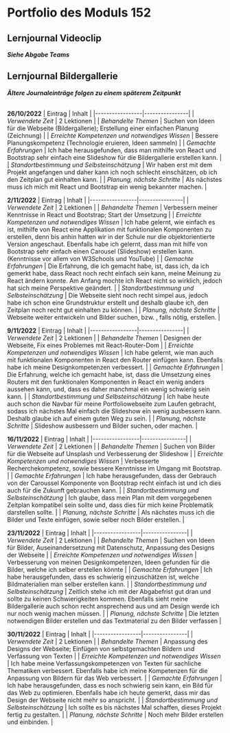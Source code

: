 # Portfolio des Moduls 152

## Lernjournal Videoclip <br />
***Siehe Abgabe Teams***

## Lernjournal Bildergallerie <br />
***Ältere Journaleinträge folgen zu einem späterem Zeitpunkt***
<br />
<br />

**26/10/2022**
| Eintrag | Inhalt |
|-----------------|----------------|
| *Verwendete Zeit* | 2 Lektionen |
| *Behandelte Themen* | Suchen von Ideen für die Webseite (Bildergallerie); Erstellung einer einfachen Planung (Zeichnung) |
| *Erreichte Kompetenzen und notwendiges Wissen* | Bessere Planungskompetenz (Technologie eruieren, Ideen sammeln) |
| *Gemachte Erfahrungen* | Ich habe herausgefunden, dass man mithilfe von React und Bootstrap sehr einfach eine Slideshow für die Bildergallerie erstellen kann. |
| *Standortbestimmung und Selbsteinschätzung* | Wir haben erst mit dem Projekt angefangen und daher kann ich noch schlecht einschätzen, ob ich den Zeitplan gut einhalten kann. |
| *Planung, nächste Schritte* | Als nächstes muss ich mich mit React und Bootstrap ein wenig bekannter machen. |

**2/11/2022**
| Eintrag | Inhalt |
|-----------------|----------------|
| *Verwendete Zeit* | 2 Lektionen |
| *Behandelte Themen* | Verbessern meiner Kenntnisse in React und Bootstrap; Start der Umsetzung |
| *Erreichte Kompetenzen und notwendiges Wissen* | Ich habe gelernt, wie einfach es ist, mithilfe von React eine Applikation mit funktionalen Komponenten zu erstellen, denn bis anhin hatten wir in der Schule nur die objektorientierte Version angeschaut. Ebenfalls habe ich gelernt, dass man mit hilfe von Bootstrap sehr einfach einen Carousel (Slideshow) erstellen kann. (Kenntnisse vor allem von W3Schools und YouTube) |
| *Gemachte Erfahrungen* | Die Erfahrung, die ich gemacht habe, ist, dass ich, da ich gemerkt habe, dass React noch recht einfach sein kann, meine Meinung zu React ändern konnte. Am Anfang mochte ich React nicht so wirklich, jedoch hat sich meine Perspektive geändert. |
| *Standortbestimmung und Selbsteinschätzung* | Die Webseite sieht noch recht simpel aus, jedoch habe ich schon eine Grundstruktur erstellt und deshalb glaube ich, den Zeitplan noch recht gut einhalten zu können. |
| *Planung, nächste Schritte* | Webseite weiter entwickeln und Bilder suchen, bzw. , falls nötig, erstellen. |

**9/11/2022**
| Eintrag | Inhalt |
|-----------------|----------------|
| *Verwendete Zeit* | 2 Lektionen |
| *Behandelte Themen* | Designen der Webseite, Fix eines Problemes mit React-Router-Dom |
| *Erreichte Kompetenzen und notwendiges Wissen* | Ich habe gelernt, wie man auch mit funktionalen Komponenten in React den Router einfügen kann. Ebenfalls habe ich meine Designkompetenzen verbessert. |
| *Gemachte Erfahrungen* | Die Erfahrung, welche ich gemacht habe, ist, dass die Umsetzung eines Routers mit den funktionalen Komponenten in React ein wenig anders aussehen kann, und, dass es daher manchmal ein wenig schwierig sein kann. |
| *Standortbestimmung und Selbsteinschätzung* | Ich habe heute auch schon die Navbar für meine Portfoliowebseite zum Laufen gebracht, sodass ich nächstes Mal einfach die Slideshow ein wenig ausbessern kann. Deshalb glaube ich auf einem guten Weg zu sein. |
| *Planung, nächste Schritte* | Slideshow ausbessern und Bilder suchen, oder machen. |

**16/11/2022**
| Eintrag | Inhalt |
|-----------------|----------------|
| *Verwendete Zeit* | 2 Lektionen |
| *Behandelte Themen* | Suchen von Bilder für die Webseite auf Unsplash und Verbesserung der Slideshow |
| *Erreichte Kompetenzen und notwendiges Wissen* | Verbesserte Recherchekompetenz, sowie bessere Kenntnisse im Umgang mit Bootstrap. |
| *Gemachte Erfahrungen* | Ich habe herausgefunden, dass der Gebrauch von der Caroussel Komponente von Bootstrap recht einfach ist und ich dies auch für die Zukunft gebrauchen kann. |
| *Standortbestimmung und Selbsteinschätzung* | Ich glaube, dass mein Plan mit dem vorgegebenen Zeitplan kompatibel sein sollte und, dass dies für mich keine Problematik darstellen sollte. |
| *Planung, nächste Schritte* | Als nächstes muss ich die Bilder und Texte einfügen, sowie selber noch Bilder erstellen. |

**23/11/2022**
| Eintrag | Inhalt |
|-----------------|----------------|
| *Verwendete Zeit* | 2 Lektionen |
| *Behandelte Themen* | Suchen von Ideen für Bilder, Auseinandersetzung mit Datenschutz, Anpassung des Designs der Webseite |
| *Erreichte Kompetenzen und notwendiges Wissen* | Verbesserung von meinen Designkompetenzen, Ideen gefunden für die Bilder, welche ich selber erstellen könnte |
| *Gemachte Erfahrungen* | Ich habe herausgefunden, dass es schwierig einzuschätzen ist, welche Bildmaterialien man selber erstellen kann. |
| *Standortbestimmung und Selbsteinschätzung* | Zeitlich stehe ich mit der Abgabefrist gut dran und sollte zu keinen Schwierigkeiten kommen. Ebenfalls sieht meine Bildergallerie auch schon recht ansprechend aus und am Design werde ich nur noch wenig machen müssen. |
| *Planung, nächste Schritte* | Die letzten notwendigen Bilder erstellen und das Textmaterial zu den Bilder verfassen |

**30/11/2022**
| Eintrag | Inhalt |
|-----------------|----------------|
| *Verwendete Zeit* | 2 Lektionen |
| *Behandelte Themen* | Anpassung des Designs der Webseite; Einfügen von selbstgemachten Bildern und Verfassung von Texten |
| *Erreichte Kompetenzen und notwendiges Wissen* | Ich habe meine Verfassungskompetenzen von Texten für sachliche Thematiken verbessert. Ebenfalls habe ich meine Kompetenzen für die Anpassung von Bildern für das Web verbessert. |
| *Gemachte Erfahrungen* | Ich habe herausgefunden, dass es noch schwierig sein kann, ein Bild für das Web zu optimieren. Ebenfalls habe ich heute gemerkt, dass mir das Design der Webseite nicht mehr so anspricht. |
| *Standortbestimmung und Selbsteinschätzung* | Ich sollte es bis nächstes Mal schaffen, dieses Projekt fertig zu gestalten. |
| *Planung, nächste Schritte* | Noch mehr Bilder erstellen und einbinden. |

